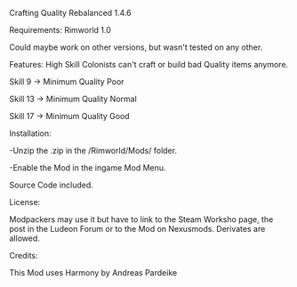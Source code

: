 Crafting Quality Rebalanced 1.4.6

Requirements:
Rimworld 1.0

Could maybe work on other versions, but wasn't tested on any other.

Features:
High Skill Colonists can't craft or build bad Quality items anymore.

Skill 9 -> Minimum Quality Poor

Skill 13 -> Minimum Quality Normal

Skill 17 -> Minimum Quality Good

Installation:

-Unzip the .zip in the /Rimworld/Mods/ folder.

-Enable the Mod in the ingame Mod Menu.

Source Code included.

License:

Modpackers may use it but have to link to the Steam Worksho page, the post in the Ludeon Forum or to the Mod on Nexusmods.
Derivates are allowed.

Credits:

This Mod uses Harmony by Andreas Pardeike
